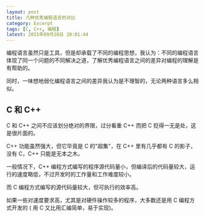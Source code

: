 ```yaml
---
layout: post
title: 几种优秀编程语言的对比
category: Excerpt
tags: [C, C++, 编程]
latest: 2015年09月28日 20:01:44
---
```


编程语言虽然只是工具，但是却承载了不同的编程思想，我认为：不同的编程语言体现了同一个问题的不同解决之道，了解优秀编程语言之间的差异对编程的理解是有帮助的。

同时，一味想地弱化编程语言之间的差异我认为是不理智的，无论两种语言多么相似。

C  和 C++
-

C 和 C++ 之间不应该划分绝对的界限，过分看重 C++ 而把 C 贬得一无是处，这是很片面的。

C++ 功能虽然强大，但它毕竟是 C 的"超集"，在 C++ 里有几乎都有 C 的影子，没有 C，C++ 只能是无本之木。

一般情况下，C++ 编程方式编写的程序源代码量小，但编译后的代码量较大，运行的速度略低，不过开发时的工作量和工作难度较小。

而 C 编程方式编写的源代码量较大，但可执行的效率高。

如果一些对速度要求高，尤其是对硬件操作较多的程序，大多数还是用 C 编程方式开发的 ( 用 C 又比用汇编简单，易于实现)。
